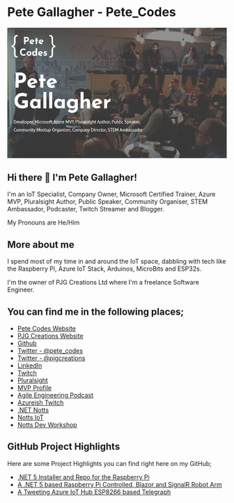# Pete Gallagher - Pete_Codes


![Pete Gallagher](/images/Twitch-StreamPreview.png)

## Hi there 👋 I'm Pete Gallagher! 

I'm an IoT Specialist, Company Owner, Microsoft Certified Trainer, Azure MVP, Pluralsight Author, Public Speaker, Community Organiser, STEM Ambassador, Podcaster, Twitch Streamer and Blogger.

My Pronouns are He/Him

## More about me

I spend most of my time in and around the IoT space, dabbling with tech like the Raspberry Pi, Azure IoT Stack, Arduinos, MicroBits and ESP32s.

I'm the owner of PJG Creations Ltd where I'm a freelance Software Engineer.

## You can find me in the following places;

- [Pete Codes Website](https://www.petecodes.co.uk "Pete Codes Website")
- [PJG Creations Website](https://www.pjgcreations.co.uk "PJG Creations Website")
- [Github](https://github.com/pjgpetecodes "Github")
- [Twitter - @pete_codes](https://twitter.com/pete_codes "Twitter - Pete Codes")
- [Twitter - @pjgcreations](https://twitter.com/pjgcreations "Twitter - PJG Creations")
- [LinkedIn](https://www.linkedin.com/in/pjgcreations/ "LinkedIn")
- [Twitch](https://www.twitch.tv/pete_codes "Twitch")
- [Pluralsight](https://www.pluralsight.com/authors/peter-gallagher "Pluralsight")
- [MVP Profile](https://mvp.microsoft.com/en-us/PublicProfile/5003506 "MVP Profile")
- [Agile Engineering Podcast](https://agileengineeringpodcast.com/ "Agile Engineering Podcast")
- [Azureish Twitch](https://www.twitch.tv/azureishlive "Azureish Twitch")
- [.NET Notts](https://www.dotnetnotts.co.uk/ ".NET Notts")
- [Notts IoT](https://www.nottsiot.co.uk/ "Notts IoT")
- [Notts Dev Workshop](https://www.nottsdevworkshop.co.uk/ "Notts Dev Workshop")

## GitHub Project Highlights

Here are some Project Highlights you can find right here on my GitHub;

- [.NET 5 Installer and Repo for the Raspberry Pi](https://github.com/pjgpetecodes/dotnet5pi ".NET 5 Installer and Repo for the Raspberry Pi")
- [A .NET 5 based Raspberry Pi Controlled, Blazor and SignalR Robot Arm](https://github.com/pjgpetecodes/dotnet5pi "A .NET 5 based Raspberry Pi Controlled, Blazor and SignalR Robot Arm")
- [A Tweeting Azure IoT Hub ESP8266 based Telegraph](https://github.com/pjgpetecodes/AzureIoTTelegraph "A Tweeting Azure IoT Hub ESP8266 based Telegraph")

<!--
**pjgpetecodes/pjgpetecodes** is a ✨ _special_ ✨ repository because its `README.md` (this file) appears on your GitHub profile.

Here are some ideas to get you started:

- 🔭 I’m currently working on ...
- 🌱 I’m currently learning ...
- 👯 I’m looking to collaborate on ...
- 🤔 I’m looking for help with ...
- 💬 Ask me about ...
- 📫 How to reach me: ...
- 😄 Pronouns: ...
- ⚡ Fun fact: ...
-->
